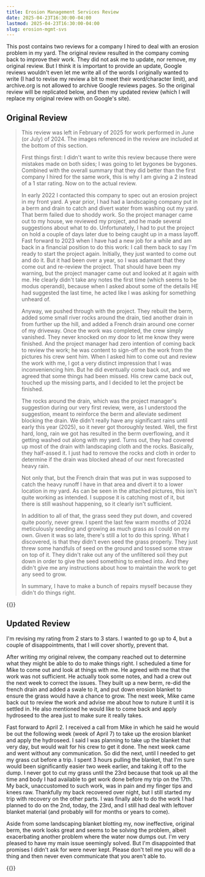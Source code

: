 ```yaml
---
title: Erosion Management Services Review
date: 2025-04-23T16:30:00-04:00
lastmod: 2025-04-23T16:30:00-04:00
slug: erosion-mgmt-svs
---
```


This post contains two reviews for a company I hired to deal with an erosion
problem in my yard. The original review resulted in the company coming back
to improve their work. They did not ask me to update, nor remove, my original
review. But I think it is important to provide an update, Google reviews
wouldn't even let me write all of the words I originally wanted to write (I
had to revise my review a bit to meet their word/character limit), and
archive.org is not allowed to archive Google reviews pages. So the original
review will be replicated below, and then my updated review (which I will
replace my original review with on Google's site).

## Original Review

> This review was left in February of 2025 for work performed in June (or July)
of 2024. The images referenced in the review are included at the bottom of this
section.
>
> First things first: I didn't want to write this review because there were
mistakes made on both sides; I was going to let bygones be bygones. Combined
with the overall summary that they did better than the first company I hired
for the same work, this is why I am giving a 2 instead of a 1 star rating. Now
on to the actual review.
>
> In early 2022 I contacted this company to spec out an erosion project in my
front yard. A year prior, I had had a landscaping company put in a berm and
drain to catch and divert water from washing out my yard. That berm failed due
to shoddy work. So the project manager came out to my house, we reviewed my
project, and he made several suggestions about what to do. Unfortunately, I had
to put the project on hold a couple of days later due to being caught up in a
mass layoff. Fast forward to 2023 when I have had a new job for a while and am
back in a financial position to do this work: I call them back to say I'm ready
to start the project again. Initially, they just wanted to come out and do it.
But it had been over a year, so I was adamant that they come out and re-review
the project. That should have been my warning, but the project manager came out
and looked at it again with me. He clearly didn't take any notes the first
time (which seems to be modus operandi), because when I asked about some of the
details HE had suggested the last time, he acted like I was asking for
something unheard of.
>
> Anyway, we pushed through with the project. They rebuilt the berm, added some
small river rocks around the drain, tied another drain in from further up the
hill, and added a French drain around one corner of my driveway. Once the work
was completed, the crew simply vanished. They never knocked on my door to let
me know they were finished. And the project manager had zero intention of
coming back to review the work; he was content to sign-off on the work from the
pictures his crew sent him. When I asked him to come out and review the work
with me, I got a very distinct impression that I was inconveniencing him. But
he did eventually come back out, and we agreed that some things had been
missed. His crew came back out, touched up the missing parts, and I decided to
let the project be finished.
>
> The rocks around the drain, which was the project manager's suggestion during
our very first review, were, as I understood the suggestion, meant to reinforce
the berm and alleviate sediment blocking the drain. We didn't really have any
significant rains until early this year (2025), so it never got thoroughly
tested. Well, the first hard, long, rain we got has resulted in the berm
overflowing, and it getting washed out along with my yard. Turns out, they had
covered up most of the drain with landscaping cloth and the rocks. Basically,
they half-assed it. I just had to remove the rocks and cloth in order to
determine if the drain was blocked ahead of our next forecasted heavy rain.
>
> Not only that, but the French drain that was put in was supposed to catch the
heavy runoff I have in that area and divert it to a lower location in my yard.
As can be seen in the attached pictures, this isn't quite working as intended.
I suppose it is catching most of it, but there is still washout happening, so
it clearly isn't sufficient.
>
> In addition to all of that, the grass seed they put down, and covered quite
poorly, never grew. I spent the last few warm months of 2024 meticulously
seeding and growing as much grass as I could on my own. Given it was so late,
there's still a lot to do this spring. What I discovered, is that they didn't
even seed the grass properly. They just threw some handfuls of seed on the
ground and tossed some straw on top of it. They didn't rake out any of the
unfiltered soil they put down in order to give the seed something to embed
into. And they didn't give me any instructions about how to maintain the work
to get any seed to grow.
>
> In summary, I have to make a bunch of repairs myself because they didn't do
things right.

{{<image-gallery namePattern="original-photos/*" />}}

## Updated Review

I'm revising my rating from 2 stars to 3 stars. I wanted to go up to 4, but
a couple of disappointments, that I will cover shortly, prevent that.

After writing my original reivew, the company reached out to determine what
they might be able to do to make things right. I scheduled a time for Mike to
come out and look at things with me. He agreed with me that the work was not
sufficient. He actually took some notes, and had a crew out the next week to
correct the issues. They built up a new berm, re-did the french drain and added
a swale to it, and put down erosion blanket to ensure the grass would have a
chance to grow. The next week, Mike came back out to review the work and
advise me about how to nuture it until it is settled in. He also mentioned he
would like to come back and apply hydroseed to the area just to make sure it
really takes.

Fast forward to April 2. I received a call from Mike in which he said he would
be out the following week (week of April 7) to take up the erosion blanket
and apply the hydroseed. I said I was planning to take up the blanket that very
day, but would wait for his crew to get it done. The next week came and went
without any communication. So did the next, until I needed to get my grass
cut before a trip. I spent 3 hours pulling the blanket, that I'm sure would been
significantly easier two week earlier, and taking it off to the dump. I never
got to cut my grass until the 23rd because that took up all the time and body
I had available to get work done before my trip on the 17th. My back,
unaccustomed to such work, was in pain and my finger tips and knees raw.
Thankfully my back recovered over night, but I still started my trip with
recovery on the other parts. I was finally able to do the work I had planned
to do on the 2nd, today, the 23rd, and I still had deal with leftover blanket
material (and probably will for months or years to come).

Aside from some landscaping blanket blotting my, now ineffective, original
berm, the work looks great and seems to be solving the problem, albeit
exacerbating another problem where the water now dumps out. I'm very pleased
to have my main issue seemingly solved. But I'm disappointed that promises I
didn't ask for were never kept. Please don't tell me you will do a thing and
then never even communicate that you aren't able to.

{{<image-gallery namePattern="updated-review-photos/*" />}}




